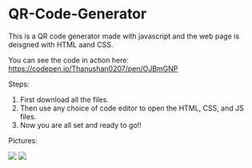# QR-Code-Generator
This is a QR code generator made with javascript and the web page is deisgned with HTML aand CSS.

You can see the code in action here: https://codepen.io/Thanushan0207/pen/OJBmGNP 

Steps:
1. First download all the files.
2. Then use any choice of code editor to open the HTML, CSS, and JS files. 
3. Now you are all set and ready to go!!

Pictures:

<img src="https://user-images.githubusercontent.com/131554091/233868014-23f5d9c1-a949-44e3-8ee7-f3dbee4a09dc.png">
<img src="https://user-images.githubusercontent.com/131554091/233868016-b2f33445-c5cb-4e7a-8de9-ade6867dba9f.png">
